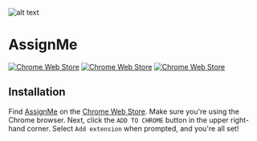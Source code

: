 ![alt text](https://github.com/biggomega/assign-me/raw/master/image/tiles/marquee.png "AssignMe")
# AssignMe
[![Chrome Web Store](https://img.shields.io/chrome-web-store/users/ejpilpdcahcfkhanpikmgadenjhpchem.svg)](https://chrome.google.com/webstore/detail/assignme/hblfkbdoflbakoblaknbjjhjbgfoofog)
[![Chrome Web Store](https://img.shields.io/chrome-web-store/rating/hblfkbdoflbakoblaknbjjhjbgfoofog.svg)](https://chrome.google.com/webstore/detail/assignme/hblfkbdoflbakoblaknbjjhjbgfoofog)
[![Chrome Web Store](https://img.shields.io/chrome-web-store/rating-count/hblfkbdoflbakoblaknbjjhjbgfoofog.svg)](https://chrome.google.com/webstore/detail/assignme/hblfkbdoflbakoblaknbjjhjbgfoofog)
## Installation
Find [AssignMe](https://chrome.google.com/webstore/detail/assignme/hblfkbdoflbakoblaknbjjhjbgfoofog) on the [Chrome Web Store](https://chrome.google.com/webstore/category/extensions). Make sure you're using the Chrome browser. Next, click the `ADD TO CHROME` button in the upper right-hand corner. Select `Add extension` when prompted, and you're all set!
